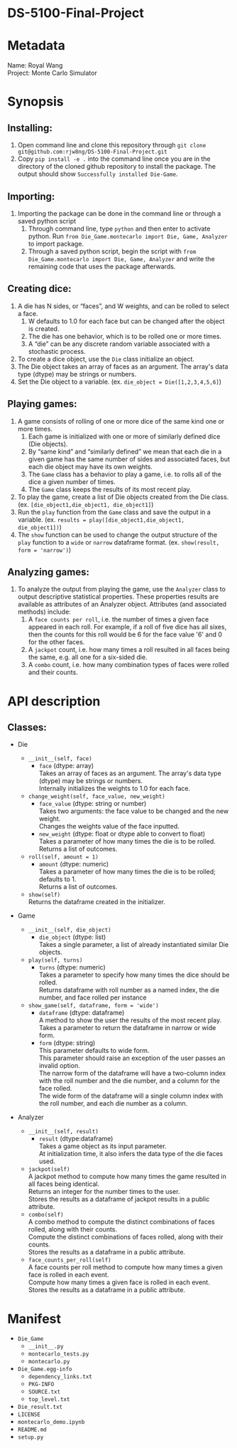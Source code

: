 # DS-5100-Final-Project


# Metadata
Name: Royal Wang <br /> 
Project: Monte Carlo Simulator

# Synopsis
## Installing:
1. Open command line and clone this repository through `git clone git@github.com:rjw8ng/DS-5100-Final-Project.git`
2. Copy `pip install -e .` into the command line once you are in the directory of the cloned github repository to install the package. The output should show `Successfully installed Die-Game`.
## Importing:
1. Importing the package can be done in the command line or through a saved python script
    1. Through command line, type `python` and then enter to activate python. Run `from Die_Game.montecarlo import Die, Game, Analyzer` to import package.
    2. Through a saved python script, begin the script with `from Die_Game.montecarlo import Die, Game, Analyzer` and write the remaining code that uses the package afterwards.
## Creating dice:
1. A die has N sides, or “faces”, and W weights, and can be rolled to select a face. 
    1. W defaults to 1.0 for each face but can be changed after the object is created.
    2. The die has one behavior, which is to be rolled one or more times.
    3. A “die” can be any discrete random variable associated with a stochastic process.
2. To create a dice object, use the `Die` class initialize an object.
3. The Die object takes an array of faces as an argument. The array's data type (dtype) may be strings or numbers.
4. Set the Die object to a variable. (ex. `die_object = Die([1,2,3,4,5,6]`)
## Playing games:
1. A game consists of rolling of one or more dice of the same kind one or more times. 
    1.  Each game is initialized with one or more of similarly defined dice (Die objects).
    2.  By “same kind” and “similarly defined” we mean that each die in a given game has the same number of sides and associated faces, but each die object may have its own weights.
    3.  The `Game` class has a behavior to play a game, i.e. to rolls all of the dice a given number of times.
    4.  The `Game` class keeps the results of its most recent play. 
2. To play the game, create a list of Die objects created from the Die class. (ex. `[die_object1,die_object1, die_object1]`)
3. Run the `play` function from the `Game` class and save the output in a variable. (ex. `results = play([die_object1,die_object1, die_object1])`)
4. The `show` function can be used to change the output structure of the `play` function to a `wide` or `narrow` dataframe format. (ex. `show(result, form = 'narrow')`)
## Analyzing games:
1. To analyze the output from playing the game, use the `Analyzer` class to output descriptive statistical properties. These properties results are available as attributes of an Analyzer object. Attributes (and associated methods) include:
    1. A `face counts per roll`, i.e. the number of times a given face appeared in each roll. For example, if a roll of five dice has all sixes, then the counts for this roll would be 6 for the face value '6' and 0 for the other faces.
    2. A `jackpot` count, i.e. how many times a roll resulted in all faces being the same, e.g. all one for a six-sided die.
    3. A `combo` count, i.e. how many combination types of faces were rolled and their counts.

# API description
## Classes:
* Die
    * `__init__(self, face)`
        * `face`  (dtype: array) <br /> 
           Takes an array of faces as an argument. The array's data type (dtype) may be strings or numbers. <br /> 
           Internally initializes the weights to 1.0 for each face. 
    * `change_weight(self, face_value, new_weight)`
        * `face_value`  (dtype: string or number) <br /> 
           Takes two arguments: the face value to be changed and the new weight. <br /> 
           Changes the weights value of the face inputted.
        * `new_weight`  (dtype: float or dtype able to convert to float) <br />
           Takes a parameter of how many times the die is to be rolled. <br />
           Returns a list of outcomes.
    * `roll(self, amount = 1)`
        * `amount`  (dtype: numeric) <br />
           Takes a parameter of how many times the die is to be rolled; defaults to 1. <br />
           Returns a list of outcomes.
     * `show(self)` <br />
        Returns the dataframe created in the initializer.
* Game
    * `__init__(self, die_object)`
        * `die_object`  (dtype: list) <br />
           Takes a single parameter, a list of already instantiated similar Die objects.
    * `play(self, turns)`
        * `turns`  (dtype: numeric) <br />
          Takes a parameter to specify how many times the dice should be rolled. <br />
          Returns dataframe with roll number as a named index, the die number, and face rolled per instance
    * `show_game(self, dataframe, form = 'wide')`
        * `dataframe`  (dtype: dataframe) <br />
           A method to show the user the results of the most recent play. <br />
            Takes a parameter to return the dataframe in narrow or wide form. <br />
        * `form`  (dtype: string) <br />
            This parameter defaults to wide form. <br />
            This parameter should raise an exception of the user passes an invalid option. <br />
            The narrow form of the dataframe will have a two-column index with the roll number and the die number, and a column for the face rolled. <br />
            The wide form of the dataframe will a single column index with the roll number, and each die number as a column.

* Analyzer
    * `__init__(self, result)`
        * `result`  (dtype:dataframe) <br />
          Takes a game object as its input parameter. <br />
           At initialization time, it also infers the data type of the die faces used.
    * `jackpot(self)` <br />
        A jackpot method to compute how many times the game resulted in all faces being identical. <br />
        Returns an integer for the number times to the user. <br />
        Stores the results as a dataframe of jackpot results in a public attribute.
    * `combo(self)` <br />
       A combo method to compute the distinct combinations of faces rolled, along with their counts. <br />
        Compute the distinct combinations of faces rolled, along with their counts. <br />
        Stores the results as a dataframe in a public attribute. <br />
    * `face_counts_per_roll(self)` <br />
       A face counts per roll method to compute how many times a given face is rolled in each event. <br />
        Compute how many times a given face is rolled in each event. <br />
        Stores the results as a dataframe in a public attribute.

# Manifest
* `Die_Game`
    * `__init__.py`
    * `montecarlo_tests.py`
    * `montecarlo.py`
* `Die_Game.egg-info`
    * `dependency_links.txt`
    * `PKG-INFO`
    * `SOURCE.txt`
    * `top_level.txt`
* `Die_result.txt`
* `LICENSE`
* `montecarlo_demo.ipynb`
* `README.md`
* `setup.py`

